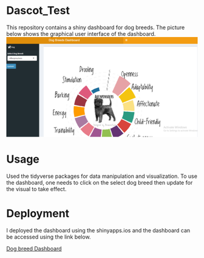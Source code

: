 # Dascot_Test
This repository contains a shiny dashboard for dog breeds.
The picture below shows the graphical user interface of the dashboard.
![Dashboard_UI](UI.png)

# Usage 
Used the tidyverse packages for data manipulation and visualization.
To use the dashboard, one needs to click on the select dog breed then update for the visual to take effect.

# Deployment
I deployed the dashboard using the shinyapps.ios and the dashboard can be accessed using the link below.

[Dog breed Dashboard]()
